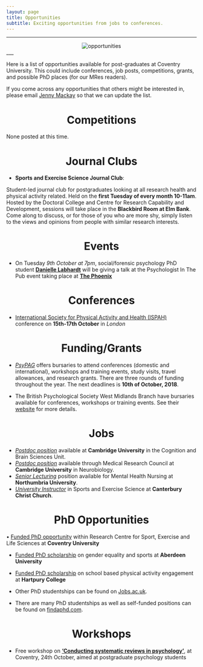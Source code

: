```yaml
---
layout: page
title: Opportunities
subtitle: Exciting opportunities from jobs to conferences.
---
```


___
<center>
  <img src = "http://www.cfrinc.net/hs-fs/hubfs/Blog_Images/market-research-opportunity.jpg?t=1520480222622&width=450&name=market-research-opportunity.jpg" alt="opportunities" />
</center>
___


Here is a list of opportunities available for post-graduates at Coventry University. This could include conferences, job posts, competitions, grants, and possible PhD places (for our MRes readers).

If you come across any opportunities that others might be interested in, please email [Jenny Mackay](mailto:cov.pgrnewsletter+opportunities@gmail.com) so that we can update the list.  

<center> <h1> Competitions </h1> </center>

None posted at this time.

<center> <h1> Journal Clubs </h1> </center>

* **Sports and Exercise Science Journal Club**:

Student-led journal club for postgraduates looking at all research health and physical activity related. Held on the **first Tuesday of every month 10-11am**. Hosted by the Doctoral College and Centre for Research Capability and Development, sessions will take place in the **Blackbird Room at Elm Bank**. Come along to discuss, or for those of you who are more shy, simply listen to the views and opinions from people with similar research interests.


<center> <h1> Events </h1> </center>

* On Tuesday *9th October at 7pm*, social/forensic psychology PhD student **[Danielle Labhardt](https://www.researchgate.net/profile/Danielle_Labhardt)** will be giving a talk at the Psychologist In The Pub event taking place at **[The Phoenix](https://www.social-squirrel.com/thephoenixcoventry)**


<center> <h1> Conferences </h1> </center>

*	[International Society for Physical Activity and Health (ISPAH)](http://www.ispah.org/london-2018/) conference on **15th-17th October** in *London*


<center> <h1> Funding/Grants </h1> </center>

* *[PsyPAG](http://www.psypag.co.uk/bursaries-2/)* offers bursaries to attend conferences (domestic and international), workshops and training events, study visits, travel allowances, and research grants. There are three rounds of funding throughout the year. The next deadlines is **10th of October, 2018**.  

* The British Psychological Society West Midlands Branch have bursaries available for conferences, workshops or training events. See their [website](https://www1.bps.org.uk/networks-and-communities/member-microsite/west-midlands-branch/awards-and-funding) for more details.


<center> <h1> Jobs </h1> </center>

*	*[Postdoc position](http://www.jobs.cam.ac.uk/job/18458/)* available at **Cambridge University** in the Cognition and Brain Sciences Unit.
*	*[Postdoc position](https://www.neuroscience.cam.ac.uk/vacancies/)* available through Medical Research Council at **Cambridge University** in Neurobiology.
*	*[Senior Lecturing](https://www.jobs.ac.uk/job/BLY705/senior-lecturer-lecturer-in-mental-health-nursing)* position available for Mental Health Nursing at **Northumbria University**.
*	*[University Instructor](https://www.jobs.ac.uk/job/BLX119/university-instructor-in-the-sport-and-exercise-sciences)* in Sports and Exercise Science at **Canterbury Christ Church**.



<center> <h1> PhD Opportunities </h1> </center>


•	[Funded PhD opportunity](https://www.coventry.ac.uk/research/research-students/research-studentships/192244/) within Research Centre for Sport, Exercise and Life Sciences at **Coventry University**

*	[Funded PhD scholarship](https://www.findaphd.com/search/ProjectDetails.aspx?PJID=92868) on gender equality and sports at **Aberdeen University**

*	[Funded PhD scholarship](https://www.jobs.ac.uk/job/BLM490/phd-studentship-school-based-physical-activity-engagement) on school based physical activity engagement at **Hartpury College**

* Other PhD studentships can be found on [Jobs.ac.uk](http://www.jobs.ac.uk/).

* There are many PhD studentships as well as self-funded positions can be found on [findaphd.com](https://www.findaphd.com/).

<center> <h1> Workshops </h1> </center>

* Free workshop on **[‘Conducting systematic reviews in psychology’](https://cumbria.onlinesurveys.ac.uk/systematic-literature-review-workshop-booking-form)**, at Coventry, 24th October, aimed at postgraduate psychology students  

